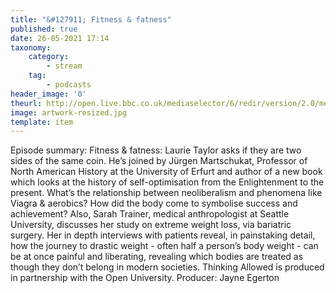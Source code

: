 ```yaml
---
title: "&#127911; Fitness & fatness"
published: true
date: 26-05-2021 17:14
taxonomy:
    category:
        - stream
    tag:
        - podcasts
header_image: '0'
theurl: http://open.live.bbc.co.uk/mediaselector/6/redir/version/2.0/mediaset/audio-nondrm-download/proto/http/vpid/p09j11yn.mp3
image: artwork-resized.jpg
template: item
--- 
```

Episode summary: Fitness & fatness: Laurie Taylor asks if they are two sides of the same coin. He’s joined by Jürgen Martschukat, Professor of North American History at the University of Erfurt and author of a new book which looks at the history of self-optimisation from the Enlightenment to the present. What’s the relationship between neoliberalism and phenomena like Viagra & aerobics? How did the body come to symbolise success and achievement? Also, Sarah Trainer, medical anthropologist at Seattle University, discusses her study on extreme weight loss, via bariatric surgery. Her in depth interviews with patients reveal, in painstaking detail, how the journey to drastic weight - often half a person’s body weight - can be at once painful and liberating, revealing which bodies are treated as though they don’t belong in modern societies. Thinking Allowed is produced in partnership with the Open University. Producer: Jayne Egerton
